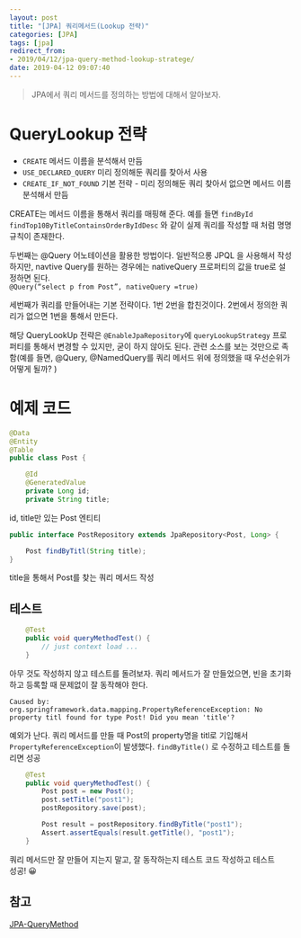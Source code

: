 ```yaml
---
layout: post
title: "[JPA] 쿼리메서드(Lookup 전략)"
categories: [JPA]
tags: [jpa]
redirect_from: 
- 2019/04/12/jpa-query-method-lookup-stratege/
date: 2019-04-12 09:07:40
---
```

> JPA에서 쿼리 메서드를 정의하는 방법에 대해서 알아보자.

# QueryLookup 전략

- `CREATE` 메서드 이름을 분석해서 만듬
- `USE_DECLARED_QUERY` 미리 정의해둔 쿼리를 찾아서 사용
- `CREATE_IF_NOT_FOUND` 기본 전략 - 미리 정의해둔 쿼리 찾아서 없으면 메서드 이름 분석해서 만듬

CREATE는 메서드 이름을 통해서 쿼리를 매핑해 준다. 예를 들면 `findById` `findTop10ByTitleContainsOrderByIdDesc` 와 같이 실제 쿼리를 작성할 때 처럼 명명 규칙이 존재한다.

두번째는 @Query 어노테이션을 활용한 방법이다. 일반적으롱 JPQL 을 사용해서 작성하지만, navtive Query를 원하는 경우에는 nativeQuery 프로퍼티의 값을 true로 설정하면 된다.  
`@Query(“select p from Post”, nativeQuery =true)`

세번째가 쿼리를 만들어내는 기본 전략이다. 1번 2번을 합친것이다. 2번에서 정의한 쿼리가 없으면 1번을 통해서 만든다.

해당 QueryLookUp 전략은 `@EnableJpaRepository`에 `queryLookupStrategy` 프로퍼티를 통해서 변경할 수 있지만, 굳이 하지 않아도 된다. 관련 소스를 보는 것만으로 족함(예를 들면, @Query, @NamedQuery를 쿼리 메서드 위에 정의했을 때 우선순위가 어떻게 될까? )

# 예제 코드

```java
@Data
@Entity
@Table
public class Post {

    @Id
    @GeneratedValue
    private Long id;
    private String title;
```

id, title만 있는 Post 엔티티

```java
public interface PostRepository extends JpaRepository<Post, Long> {

    Post findByTitl(String title);
}
```

title을 통해서 Post를 찾는 쿼리 메서드 작성

## 테스트

```java
    @Test
    public void queryMethodTest() {
        // just context load ...
    }
```

아무 것도 작성하지 않고 테스트를 돌려보자. 쿼리 메서드가 잘 만들었으면, 빈을 초기화 하고 등록할 때 문제없이 잘 동작해야 한다.

```
Caused by: org.springframework.data.mapping.PropertyReferenceException: No property titl found for type Post! Did you mean 'title'?

```

예외가 난다. 쿼리 메서드를 만들 때 Post의 property명을 titl로 기입해서 `PropertyReferenceException`이 발생했다. `findByTitle()` 로 수정하고 테스트를 돌리면 성공

```java
    @Test
    public void queryMethodTest() {
        Post post = new Post();
        post.setTitle("post1");
        postRepository.save(post);

        Post result = postRepository.findByTitle("post1");
        Assert.assertEquals(result.getTitle(), "post1");
    }
```

쿼리 메서드만 잘 만들어 지는지 말고, 잘 동작하는지 테스트 코드 작성하고 테스트  
성공! 😀

## 참고

[JPA-QueryMethod](https://docs.spring.io/spring-data/jpa/docs/current/reference/html/#repositories.query-methods.details)


